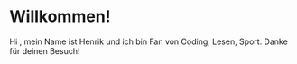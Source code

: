 # Willkommen!
Hi , mein Name ist Henrik und ich bin Fan von Coding, Lesen, Sport.
Danke für deinen Besuch!
